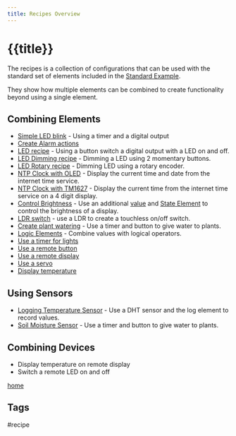 ```yaml
---
title: Recipes Overview
---
```


# {{title}}

The recipes is a collection of configurations that can be used
with the standard set of elements included in the [Standard Example](/examples/standard.md).

They show how multiple elements can be combined to create functionality beyond using a single element.

## Combining Elements

* [Simple LED blink](/recipes/blink.md) - Using a timer and a digital output
* [Create Alarm actions](/recipes/alarm.md)
* [LED recipe](/recipes/led.md) - Using a button switch a digital output with a LED on and off.
* [LED Dimming recipe](/recipes/led.md) - Dimming a LED using 2 momentary buttons.
* [LED Rotary recipe](/recipes/ledrotary.md) - Dimming LED using a rotary encoder.
* [NTP Clock with OLED](/recipes/ntpclock.md) - Display the current time and date from the internet time service.
* [NTP Clock with TM1627](/recipes/ntpclock2.md) - Display the current time from the internet time service on a 4 digit display.
* [Control Brightness](/recipes/brightness.md) - Use an additional [value](/elements/value.md)
    and [State Element](/elements/state.md) to control the brightness of a display.
* [LDR switch](/recipes/ldrswitch.md) - use a LDR to create a touchless on/off switch.
* [Create plant watering](/recipes/water.md) - Use a timer and button to give water to plants.
* [Logic Elements](/recipes/logic.md) - Combine values with logical operators.
* [Use a timer for lights](/recipes/lighttimer.md)
* [Use a remote button](/recipes/remotebutton.md)
* [Use a remote display](/recipes/remotedisplay.md)
* [Use a servo](/recipes/servo.md)
* [Display temperature](/recipes/tempdisplay.md)


## Using Sensors

* [Logging Temperature Sensor](/recipes/templogger.md) - Use a DHT sensor and the log element to record values.
* [Soil Moisture Sensor](/recipes/capasoil.md) - Use a timer and button to give water to plants.

<!-- * Display temperature from local sensor -->
<!-- * [Display Time, temperature and humidity](/recipes/tempdisplay.md) -->


## Combining Devices

* Display temperature on remote display 
* Switch a remote LED on and off


[home](/index.md)

## Tags

#recipe